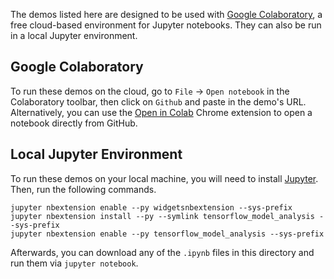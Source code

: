 The demos listed here are designed to be used with [Google Colaboratory](https://colab.research.google.com/notebooks/welcome.ipynb), a free cloud-based environment for Jupyter notebooks. They can also be run in a local Jupyter environment.

## Google Colaboratory

To run these demos on the cloud, go to `File` -> `Open notebook` in the Colaboratory toolbar, then click on `Github` and paste in the demo's URL. Alternatively, you can use the [Open in Colab](https://chrome.google.com/webstore/detail/open-in-colab/iogfkhleblhcpcekbiedikdehleodpjo?hl=en) Chrome extension to open a notebook directly from GitHub.

## Local Jupyter Environment

To run these demos on your local machine, you will need to install [Jupyter](https://jupyter.org/install). Then, run the following commands.

    jupyter nbextension enable --py widgetsnbextension --sys-prefix
    jupyter nbextension install --py --symlink tensorflow_model_analysis --sys-prefix
    jupyter nbextension enable --py tensorflow_model_analysis --sys-prefix

Afterwards, you can download any of the `.ipynb` files in this directory and run them via `jupyter notebook`.
